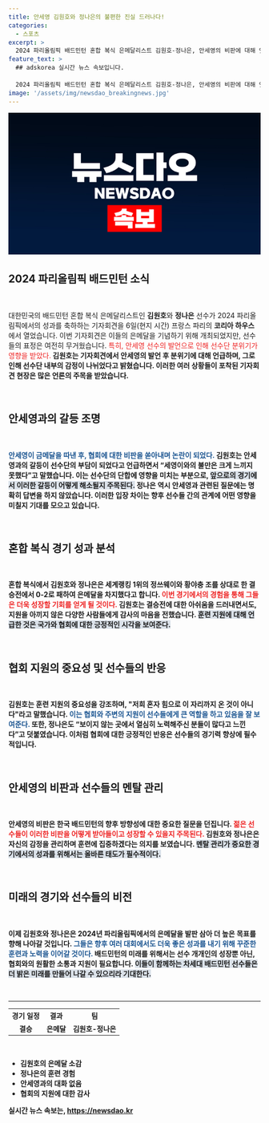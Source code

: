 ```yaml
---
title: 안세영 김원호와 정나은의 불편한 진실 드러나다!
categories:
  - 스포츠
excerpt: >
  2024 파리올림픽 배드민턴 혼합 복식 은메달리스트 김원호-정나은, 안세영의 비판에 대해 엇갈린 입장을 밝혀. 그들의 기자회견에서 드러난 팀 분위기와 협회 지원에 대한 솔직한 생각을 확인해보세요!
feature_text: >
  ## adskorea 실시간 뉴스 속보입니다.

  2024 파리올림픽 배드민턴 혼합 복식 은메달리스트 김원호-정나은, 안세영의 비판에 대해 엇갈린 입장을 밝혀. 그들의 기자회견에서 드러난 팀 분위기와 협회 지원에 대한 솔직한 생각을 확인해보세요!
image: '/assets/img/newsdao_breakingnews.jpg'
---
```


<p><img src="/assets/img/newsdao_breakingnews.jpg" alt="adskorea 속보" /></p>

<h2 data-ke-size="size26">2024 파리올림픽 배드민턴 소식</h2>

<p data-ke-size="size16">&nbsp;</p>

<p>대한민국의 배드민턴 혼합 복식 은메달리스트인 <b>김원호</b>와 <b>정나은</b> 선수가 2024 파리올림픽에서의 성과를 축하하는 기자회견을 6일(현지 시간) 프랑스 파리의 <b>코리아 하우스</b>에서 열었습니다. 이번 기자회견은 이들의 은메달을 기념하기 위해 개최되었지만, 선수들의 표정은 여전히 무거웠습니다.</b><span style="color: #ee2323;"> 특히, 안세영 선수의 발언으로 인해 선수단 분위기가 영향을 받았다.</span><b> 김원호는 기자회견에서 안세영의 발언 후 분위기에 대해 언급하며, 그로 인해 선수단 내부의 감정이 나뉘었다고 밝혔습니다. 이러한 여러 상황들이 포착된 기자회견 현장은 많은 언론의 주목을 받았습니다.</p></p>

<p data-ke-size="size16">&nbsp;</p>

<h2 data-ke-size="size26">안세영과의 갈등 조명</h2>

<p data-ke-size="size16">&nbsp;</p>

<p><b><span style="color: #1a5490;">안세영이 금메달을 따낸 후, 협회에 대한 비판을 쏟아내며 논란이 되었다.</span></b> 김원호는 안세영과의 갈등이 선수단의 부담이 되었다고 언급하면서 “세영이와의 불만은 크게 느끼지 못했다”고 말했습니다. 이는 선수단의 단합에 영향을 미치는 부분으로, <b><span style="background-color: #21538527;">앞으로의 경기에서 이러한 갈등이 어떻게 해소될지 주목된다.</span></b> 정나은 역시 안세영과 관련된 질문에는 명확히 답변을 하지 않았습니다. 이러한 입장 차이는 향후 선수들 간의 관계에 어떤 영향을 미칠지 기대를 모으고 있습니다.</p></p>

<p data-ke-size="size16">&nbsp;</p>

<h2 data-ke-size="size26">혼합 복식 경기 성과 분석</h2>

<p data-ke-size="size16">&nbsp;</p>

<p>혼합 복식에서 <b>김원호</b>와 <b>정나은</b>은 세계랭킹 1위의 <b>정쓰웨이</b>와 <b>황야충</b> 조를 상대로 한 결승전에서 0-2로 패하여 은메달을 차지했다고 합니다. <b><span style="color: #ee2323;">이번 경기에서의 경험을 통해 그들은 더욱 성장할 기회를 얻게 될 것이다.</span></b> 김원호는 결승전에 대한 아쉬움을 드러내면서도, 지원을 아끼지 않은 다양한 사람들에게 감사의 마음을 전했습니다. <b><span style="background-color: #21538527;">훈련 지원에 대해 언급한 것은 국가와 협회에 대한 긍정적인 시각을 보여준다.</span></b></p></p>

<p data-ke-size="size16">&nbsp;</p>

<h2 data-ke-size="size26">협회 지원의 중요성 및 선수들의 반응</h2>

<p data-ke-size="size16">&nbsp;</p>

<p>김원호는 <b>훈련 지원의 중요성</b>을 강조하며, "저희 혼자 힘으로 이 자리까지 온 것이 아니다"라고 말했습니다. <b><span style="color: #1a5490;">이는 협회와 주변의 지원이 선수들에게 큰 역할을 하고 있음을 잘 보여준다.</span></b> 또한, 정나은도 “보이지 않는 곳에서 열심히 노력해주신 분들이 많다고 느낀다”고 덧붙였습니다. 이처럼 협회에 대한 긍정적인 반응은 선수들의 경기력 향상에 필수적입니다.</p></p>

<p data-ke-size="size16">&nbsp;</p>

<h2 data-ke-size="size26">안세영의 비판과 선수들의 멘탈 관리</h2>

<p data-ke-size="size16">&nbsp;</p>

<p>안세영의 비판은 <b>한국 배드민턴</b>의 향후 방향성에 대한 중요한 질문을 던집니다. <b><span style="color: #ee2323;">젊은 선수들이 이러한 비판을 어떻게 받아들이고 성장할 수 있을지 주목된다.</span></b> 김원호와 정나은은 자신의 감정을 관리하며 훈련에 집중하겠다는 의지를 보였습니다. <b><span style="background-color: #21538527;">멘탈 관리가 중요한 경기에서의 성과를 위해서는 올바른 태도가 필수적이다.</span></b></p></p>

<p data-ke-size="size16">&nbsp;</p>

<h2 data-ke-size="size26">미래의 경기와 선수들의 비전</h2>

<p data-ke-size="size16">&nbsp;</p>

<p>이제 김원호와 정나은은 2024년 파리올림픽에서의 은메달을 발판 삼아 더 높은 목표를 향해 나아갈 것입니다. <b><span style="color: #1a5490;">그들은 향후 여러 대회에서도 더욱 좋은 성과를 내기 위해 꾸준한 훈련과 노력을 이어갈 것이다.</span></b> <b>배드민턴</b>의 미래를 위해서는 선수 개개인의 성장뿐 아닌, 협회와의 원활한 소통과 지원이 필요합니다. <b><span style="background-color: #21538527;">이들이 함께하는 차세대 배드민턴 선수들은 더 밝은 미래를 만들어 나갈 수 있으리라 기대한다.</span></b></p></p>

<p data-ke-size="size16">&nbsp;</p>

<hr>

<table style="width: 100%; border-collapse: collapse;">
  <tr>
    <th style="text-align: center;">경기 일정</th>
    <th style="text-align: center;">결과</th>
    <th style="text-align: center;">팀</th>
  </tr>
  <tr>
    <td style="text-align: center; height: 17px;"><b>결승</b></td>
    <td style="text-align: center; height: 17px;"><b>은메달</b></td>
    <td style="text-align: center; height: 17px;"><b>김원호-정나은</b></td>
  </tr>
</table>

<p data-ke-size="size16">&nbsp;</p>

<ul>
  <li>김원호의 은메달 소감</li>
  <li>정나은의 훈련 경험</li>
  <li>안세영과의 대화 없음</li>
  <li>협회의 지원에 대한 감사</li>
</ul>
실시간 뉴스 속보는, <a href="https://newsdao.kr" rel="dofollow">https://newsdao.kr</a>


